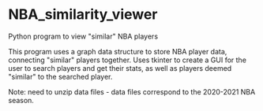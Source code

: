 # NBA_similarity_viewer
Python program to view "similar" NBA players

This program uses a graph data structure to store NBA player data, connecting "similar" players together. Uses tkinter to create a GUI for the user to search players and get their stats, as well as players deemed "similar" to the searched player.

Note: need to unzip data files - data files correspond to the 2020-2021 NBA season.
